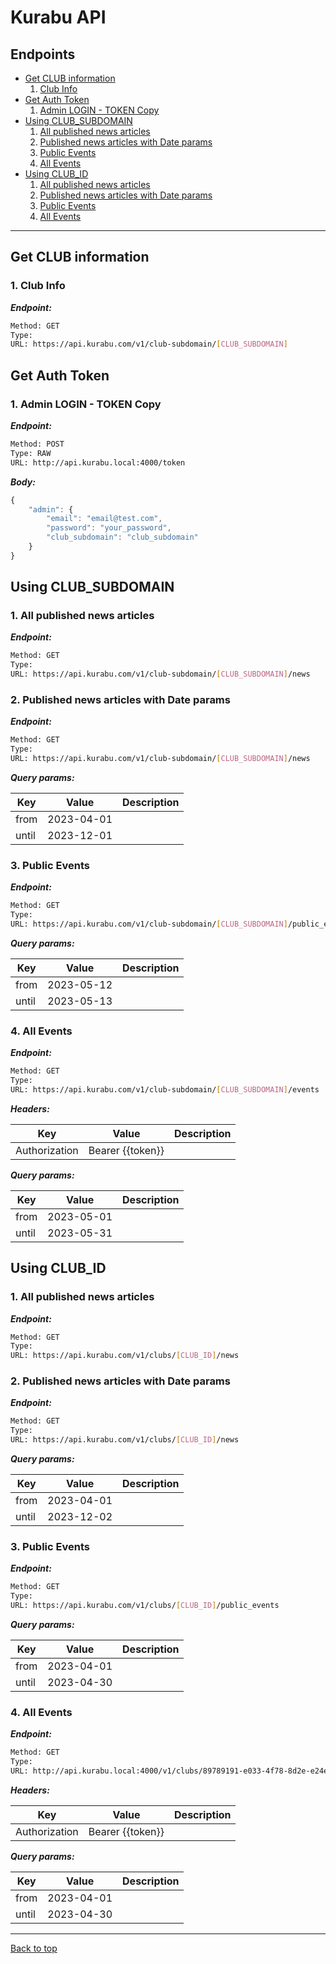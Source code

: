 
# Kurabu API




## Endpoints

* [Get CLUB information](#get-club-information)
    1. [Club Info](#1-club-info)
* [Get Auth Token](#get-auth-token)
    1. [Admin LOGIN - TOKEN Copy](#1-admin-login---token-copy)
* [Using CLUB_SUBDOMAIN](#using-club_subdomain)
    1. [All published news articles](#1-all-published-news-articles)
    1. [Published news articles with Date params](#2-published-news-articles-with-date-params)
    1. [Public Events](#3-public-events)
    1. [All Events](#4-all-events)
* [Using CLUB_ID](#using-club_id)
    1. [All published news articles](#1-all-published-news-articles-1)
    1. [Published news articles with Date params](#2-published-news-articles-with-date-params-1)
    1. [Public Events](#3-public-events-1)
    1. [All Events](#4-all-events-1)

--------



## Get CLUB information



### 1. Club Info



***Endpoint:***

```bash
Method: GET
Type: 
URL: https://api.kurabu.com/v1/club-subdomain/[CLUB_SUBDOMAIN]
```



## Get Auth Token



### 1. Admin LOGIN - TOKEN Copy



***Endpoint:***

```bash
Method: POST
Type: RAW
URL: http://api.kurabu.local:4000/token
```



***Body:***

```js        
{
    "admin": {
        "email": "email@test.com",
        "password": "your_password",
        "club_subdomain": "club_subdomain"
    }
}
```



## Using CLUB_SUBDOMAIN



### 1. All published news articles



***Endpoint:***

```bash
Method: GET
Type: 
URL: https://api.kurabu.com/v1/club-subdomain/[CLUB_SUBDOMAIN]/news
```



### 2. Published news articles with Date params



***Endpoint:***

```bash
Method: GET
Type: 
URL: https://api.kurabu.com/v1/club-subdomain/[CLUB_SUBDOMAIN]/news
```



***Query params:***

| Key | Value | Description |
| --- | ------|-------------|
| from | 2023-04-01 |  |
| until | 2023-12-01 |  |



### 3. Public Events



***Endpoint:***

```bash
Method: GET
Type: 
URL: https://api.kurabu.com/v1/club-subdomain/[CLUB_SUBDOMAIN]/public_events
```



***Query params:***

| Key | Value | Description |
| --- | ------|-------------|
| from | 2023-05-12 |  |
| until | 2023-05-13 |  |



### 4. All Events



***Endpoint:***

```bash
Method: GET
Type: 
URL: https://api.kurabu.com/v1/club-subdomain/[CLUB_SUBDOMAIN]/events
```


***Headers:***

| Key | Value | Description |
| --- | ------|-------------|
| Authorization | Bearer {{token}} |  |



***Query params:***

| Key | Value | Description |
| --- | ------|-------------|
| from | 2023-05-01 |  |
| until | 2023-05-31 |  |



## Using CLUB_ID



### 1. All published news articles



***Endpoint:***

```bash
Method: GET
Type: 
URL: https://api.kurabu.com/v1/clubs/[CLUB_ID]/news
```



### 2. Published news articles with Date params



***Endpoint:***

```bash
Method: GET
Type: 
URL: https://api.kurabu.com/v1/clubs/[CLUB_ID]/news
```



***Query params:***

| Key | Value | Description |
| --- | ------|-------------|
| from | 2023-04-01 |  |
| until | 2023-12-02 |  |



### 3. Public Events



***Endpoint:***

```bash
Method: GET
Type: 
URL: https://api.kurabu.com/v1/clubs/[CLUB_ID]/public_events
```



***Query params:***

| Key | Value | Description |
| --- | ------|-------------|
| from | 2023-04-01 |  |
| until | 2023-04-30 |  |



### 4. All Events



***Endpoint:***

```bash
Method: GET
Type: 
URL: http://api.kurabu.local:4000/v1/clubs/89789191-e033-4f78-8d2e-e24e7e83eaa0/events
```


***Headers:***

| Key | Value | Description |
| --- | ------|-------------|
| Authorization | Bearer {{token}} |  |



***Query params:***

| Key | Value | Description |
| --- | ------|-------------|
| from | 2023-04-01 |  |
| until | 2023-04-30 |  |



---
[Back to top](#kurabu-api)
